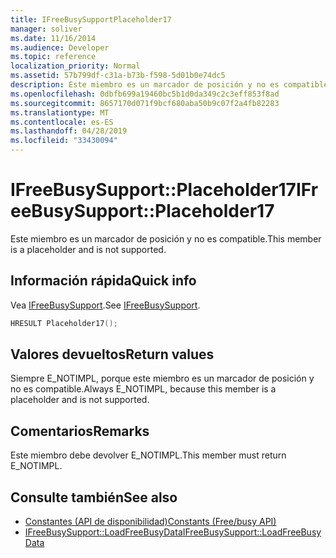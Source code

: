 ```yaml
---
title: IFreeBusySupportPlaceholder17
manager: soliver
ms.date: 11/16/2014
ms.audience: Developer
ms.topic: reference
localization_priority: Normal
ms.assetid: 57b799df-c31a-b73b-f598-5d01b0e74dc5
description: Este miembro es un marcador de posición y no es compatible.
ms.openlocfilehash: 0dbfb699a19460bc5b1d0da349c2c3eff853f8ad
ms.sourcegitcommit: 8657170d071f9bcf680aba50b9c07f2a4fb82283
ms.translationtype: MT
ms.contentlocale: es-ES
ms.lasthandoff: 04/28/2019
ms.locfileid: "33430094"
---
```

# <a name="ifreebusysupportplaceholder17"></a><span data-ttu-id="5d6d6-103">IFreeBusySupport::Placeholder17</span><span class="sxs-lookup"><span data-stu-id="5d6d6-103">IFreeBusySupport::Placeholder17</span></span>

<span data-ttu-id="5d6d6-104">Este miembro es un marcador de posición y no es compatible.</span><span class="sxs-lookup"><span data-stu-id="5d6d6-104">This member is a placeholder and is not supported.</span></span>
  
## <a name="quick-info"></a><span data-ttu-id="5d6d6-105">Información rápida</span><span class="sxs-lookup"><span data-stu-id="5d6d6-105">Quick info</span></span>

<span data-ttu-id="5d6d6-106">Vea [IFreeBusySupport](ifreebusysupport.md).</span><span class="sxs-lookup"><span data-stu-id="5d6d6-106">See [IFreeBusySupport](ifreebusysupport.md).</span></span>
  
```cpp
HRESULT Placeholder17();
```

## <a name="return-values"></a><span data-ttu-id="5d6d6-107">Valores devueltos</span><span class="sxs-lookup"><span data-stu-id="5d6d6-107">Return values</span></span>

<span data-ttu-id="5d6d6-108">Siempre E_NOTIMPL, porque este miembro es un marcador de posición y no es compatible.</span><span class="sxs-lookup"><span data-stu-id="5d6d6-108">Always E_NOTIMPL, because this member is a placeholder and is not supported.</span></span>
  
## <a name="remarks"></a><span data-ttu-id="5d6d6-109">Comentarios</span><span class="sxs-lookup"><span data-stu-id="5d6d6-109">Remarks</span></span>

<span data-ttu-id="5d6d6-110">Este miembro debe devolver E_NOTIMPL.</span><span class="sxs-lookup"><span data-stu-id="5d6d6-110">This member must return E_NOTIMPL.</span></span>
  
## <a name="see-also"></a><span data-ttu-id="5d6d6-111">Consulte también</span><span class="sxs-lookup"><span data-stu-id="5d6d6-111">See also</span></span>

- [<span data-ttu-id="5d6d6-112">Constantes (API de disponibilidad)</span><span class="sxs-lookup"><span data-stu-id="5d6d6-112">Constants (Free/busy API)</span></span>](constants-free-busy-api.md) 
- [<span data-ttu-id="5d6d6-113">IFreeBusySupport::LoadFreeBusyData</span><span class="sxs-lookup"><span data-stu-id="5d6d6-113">IFreeBusySupport::LoadFreeBusyData</span></span>](ifreebusysupport-loadfreebusydata.md)

